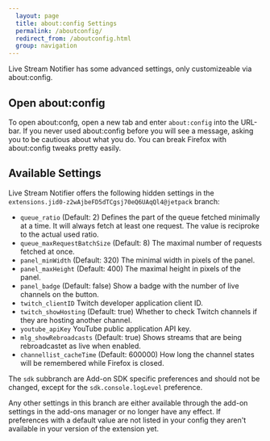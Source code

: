 ```yaml
---
  layout: page
  title: about:config Settings
  permalink: /aboutconfig/
  redirect_from: /aboutconfig.html
  group: navigation
---
```

Live Stream Notifier has some advanced settings, only customizeable via about:config.

Open about:config
-----------------
To open about:confg, open a new tab and enter `about:config` into the URL-bar. If you never used about:config before you will see a message, asking you to be cautious about what you do. You can break Firefox with about:config tweaks pretty easily.

Available Settings
------------------
Live Stream Notifier offers the following hidden settings in the `extensions.jid0-z2wAjbeFD5dTCgsj70eQ6UAqQl4@jetpack` branch:

 - `queue_ratio` (Default: 2) Defines the part of the queue fetched minimally at a time. It will always fetch at least one request. The value is reciproke to the actual used ratio.
 - `queue_maxRequestBatchSize` (Default: 8) The maximal number of requests fetched at once.
 - `panel_minWidth` (Default: 320) The minimal width in pixels of the panel.
 - `panel_maxHeight` (Default: 400) The maximal height in pixels of the panel.
 - `panel_badge` (Default: false) Show a badge with the number of live channels on the button.
 - `twitch_clientID` Twitch developer application client ID.
 - `twitch_showHosting` (Default: true) Whether to check Twitch channels if they are hosting another channel.
 - `youtube_apiKey` YouTube public application API key.
 - `mlg_showRebroadcasts` (Default: true) Shows streams that are being rebroadcastet as live when enabled.
 - `channellist_cacheTime` (Default: 600000) How long the channel states will be remembered while Firefox is closed.

The `sdk` subbranch are Add-on SDK specific preferences and should not be changed, except for the `sdk.console.logLevel` preference.

Any other settings in this branch are either available through the add-on settings in the add-ons manager or no longer have any effect. If preferences with a default value are not listed in your config they aren't available in your version of the extension yet.

